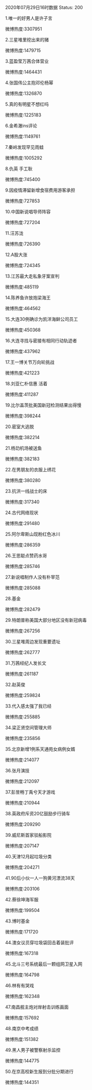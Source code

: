 2020年07月29日16时数据
Status: 200

1.唯一的好男人是许子言

微博热度:3307951

2.三星堆里挖出来的猪

微博热度:1479715

3.蓝盈莹万茜合体营业

微博热度:1464431

4.张国伟公主抱邓伦杨幂

微博热度:1326870

5.真的有明星不想红吗

微博热度:1225183

6.金希澈ins评论

微博热度:1149761

7.秦岭发现罕见雨蛙

微博热度:1005292

8.仇英 手工耿

微博热度:745400

9.因疫情滞留新增食宿费用游客承担

微博热度:727853

10.中国新说唱导师阵容

微博热度:727204

11.汪苏泷

微博热度:726390

12.A股大涨

微博热度:724345

13.江苏最大走私象牙案宣判

微博热度:485119

14.陈养鱼许放炮梁海王

微博热度:464562

15.大连30例确诊为凯洋海鲜公司员工

微博热度:450368

16.大连寻找与密接有相同行动轨迹者

微博热度:437962

17.王一博关节万向轮挑战

微博热度:421223

18.刘亚仁朴信惠 活着

微博热度:411287

19.比尔盖茨批美国新冠检测结果出得慢

微博热度:398244

20.密室大逃脱

微博热度:382214

21.杨玏机场被送鱼

微博热度:382183

22.在男朋友的衣服上绣花

微博热度:380280

23.抗洪一线战士的床

微博热度:317340

24.古代网络现状

微博热度:291480

25.阿尔卑斯山现粉红色冰川

微博热度:286359

26.王思聪点赞药水哥

微博热度:285746

27.新说唱制作人没有朴宰范

微博热度:285088

28.基金

微博热度:282479

29.特朗普称美国大部分地区没有新冠病毒

微博热度:267256

30.三星堆周边发现重要遗址

微博热度:262777

31.万茜经纪人发长文

微博热度:261187

32.赵英俊

微博热度:259824

33.代入感太强了我已经

微博热度:255885

34.梁正贤空间管理大师

微博热度:235856

35.北京新增1例系天通苑女病例女婿

微博热度:214077

36.张月演技

微博热度:212097

37.彭昱畅丁禹兮天才游戏

微博热度:210944

38.英政府斥资20亿鼓励步行骑车

微博热度:209290

39.威尼斯首家驳船影院

微博热度:207147

40.天津12月起垃圾分类

微博热度:204271

41.90后小伙一人一狗黄河漂流38天

微博热度:203106

42.蔡徐坤海军服

微博热度:199504

43.博时基金

微博热度:171720

44.澳女议员穿垃圾袋回击着装批评

微博热度:167318

45.北斗三号系统最后一颗组网卫星入网

微博热度:164798

46.林有有哭戏

微博热度:162348

47.南昌舰主炮对岸射击训练画面

微博热度:157692

48.南京中考成绩

微博热度:151382

49.黑人男子被警察射杀监控

微博热度:144775

50.在京高校新生报到分批分期进行

微博热度:144351

